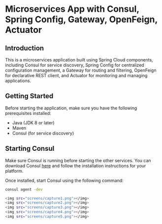 # Microservices App with Consul, Spring Config, Gateway, OpenFeign, Actuator

## Introduction

This is a microservices application built using Spring Cloud components, including Consul for service discovery, Spring Config for centralized configuration management, a Gateway for routing and filtering, OpenFeign for declarative REST client, and Actuator for monitoring and managing applications.

## Getting Started

Before starting the application, make sure you have the following prerequisites installed:

- Java (JDK 8 or later)
- Maven
- Consul (for service discovery)

## Starting Consul

Make sure Consul is running before starting the other services. You can download Consul [here](https://www.consul.io/downloads) and follow the installation instructions for your platform.

Once installed, start Consul using the following command:

```bash
consul agent -dev

<img src="screens/capture1.png"></img>
<img src="screens/capture2.png"></img>
<img src="screens/capture3.png"></img>
<img src="screens/capture4.png"></img>
<img src="screens/capture5.png"></img>